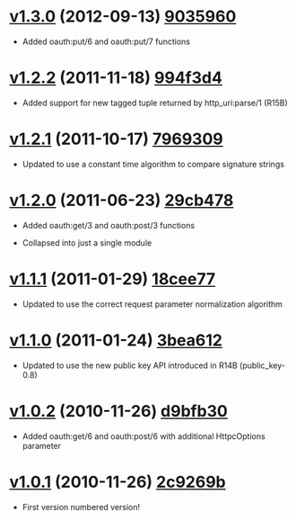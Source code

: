 # [v1.3.0](https://github.com/tim/erlang-oauth/tree/v1.3.0) (2012-09-13) [9035960](https://github.com/tim/erlang-oauth/commit/9035960a0d30a8b3909d9f4d7e9a837aac8a696c)

  * Added oauth:put/6 and oauth:put/7 functions


# [v1.2.2](https://github.com/tim/erlang-oauth/tree/v1.2.2) (2011-11-18) [994f3d4](https://github.com/tim/erlang-oauth/commit/994f3d497ceea784b78e81b2aa93eaedfee2fbf8)

  * Added support for new tagged tuple returned by http_uri:parse/1 (R15B)


# [v1.2.1](https://github.com/tim/erlang-oauth/tree/v1.2.1) (2011-10-17) [7969309](https://github.com/tim/erlang-oauth/commit/7969309dd61afb180a544ab941b189fde389c430)

  * Updated to use a constant time algorithm to compare signature strings


# [v1.2.0](https://github.com/tim/erlang-oauth/tree/v1.2.0) (2011-06-23) [29cb478](https://github.com/tim/erlang-oauth/commit/29cb4781fd095f4b194d0c400ee2b89e90824020)

  * Added oauth:get/3 and oauth:post/3 functions

  * Collapsed into just a single module


# [v1.1.1](https://github.com/tim/erlang-oauth/tree/v1.1.1) (2011-01-29) [18cee77](https://github.com/tim/erlang-oauth/commit/18cee77847033eaed2aed16dd210103a36105dd8)

  * Updated to use the correct request parameter normalization algorithm


# [v1.1.0](https://github.com/tim/erlang-oauth/tree/v1.1.0) (2011-01-24) [3bea612](https://github.com/tim/erlang-oauth/commit/3bea61266290ee5467f87ab12c5f422401a3f1b7)

  * Updated to use the new public key API introduced in R14B (public_key-0.8)


# [v1.0.2](https://github.com/tim/erlang-oauth/tree/v1.0.2) (2010-11-26) [d9bfb30](https://github.com/tim/erlang-oauth/commit/d9bfb30dab5e2ef20a0a3192a5872811756185dd)

  * Added oauth:get/6 and oauth:post/6 with additional HttpcOptions parameter


# [v1.0.1](https://github.com/tim/erlang-oauth/tree/v1.0.1) (2010-11-26) [2c9269b](https://github.com/tim/erlang-oauth/commit/2c9269be68fc6c7b7f14f38a84b00b63fb89aa8c)

  * First version numbered version!
